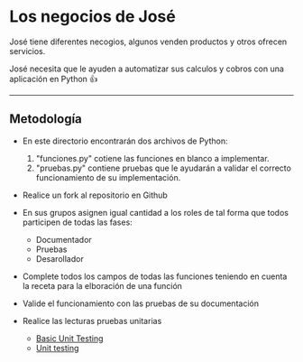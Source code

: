 # Los negocios de José

José tiene diferentes necogios, algunos venden productos y otros ofrecen
servicios.

José necesita que le ayuden a automatizar sus calculos y cobros con una
aplicación en Python :+1:

---

## Metodología

- En este directorio encontrarán dos archivos de Python:
    1. "funciones.py" cotiene las funciones en blanco a implementar.
    2. "pruebas.py" contiene pruebas que le ayudarán a validar el correcto
funcionamiento de su implementación.

- Realice un fork al repositorio en Github

- En sus grupos asignen igual cantidad a los roles de tal forma que
todos participen de todas las fases:
    - Documentador
    - Pruebas
    - Desarollador

- Complete todos los campos de todas las funciones teniendo en cuenta
la receta para la elboración de una función

- Valide el funcionamiento con las pruebas de su documentación

- Realice las lecturas pruebas unitarias
    - [Basic Unit Testing](https://android.jlelse.eu/basics-of-unit-testing-affdd2273310)
    - [Unit testing](https://hackernoon.com/my-honest-opinion-about-unit-testing-84eee5e893ad)


